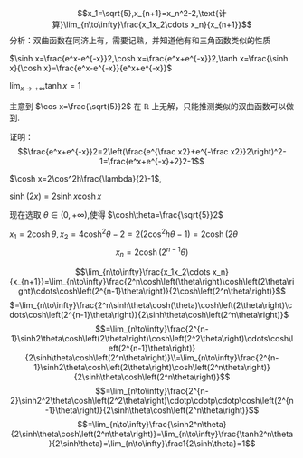 
$$x_1=\sqrt{5},x_{n+1}=x_n^2-2,\text{计算}\lim_{n\to\infty}\frac{x_1x_2\cdots x_n}{x_{n+1}}$$
分析：双曲函数在同济上有，需要记熟，并知道他有和三角函数类似的性质

$\sinh x=\frac{e^x-e^{-x}}2,\cosh x=\frac{e^x+e^{-x}}2,\tanh x=\frac{\sinh x}{\cosh x}=\frac{e^x-e^{-x}}{e^x+e^{-x}}$

$\lim_{x\to+\infty}\tanh x=1$

主意到 $\cos x=\frac{\sqrt{5}}2$ 在 $\mathbb{R}$ 上无解，只能推测类似的双曲函数可以做到.

证明：
$$\frac{e^x+e^{-x}}2=2\left(\frac{e^{\frac x2}+e^{-\frac x2}}2\right)^2-1=\frac{e^x+e^{-x}+2}2-1$$

$\cosh x=2\cos^2h\frac{\lambda}{2}-1$,

$\sinh\left(2x\right)=2\sinh x\cosh x$

现在选取 $\theta\in(0,+\infty)$,使得 $\cosh\theta=\frac{\sqrt{5}}2$


$x_1=2\cosh\theta,x_2=4\cosh^2\theta-2=2\left(2\cos^2h\theta-1\right)=2\cosh\left(2\theta\right.$
$$x_n=2\cosh\left(2^{n-1}\theta\right)$$



$$\lim_{n\to\infty}\frac{x_1x_2\cdots x_n}{x_{n+1}}=\lim_{n\to\infty}\frac{2^n\cosh\left(\theta\right)\cosh\left(2\theta\right)\cdots\cosh\left(2^{n-1}\theta\right)}{2\cosh\left(2^n\theta\right)}$$
$=\lim_{n\to\infty}\frac{2^n\sinh\theta\cosh(\theta)\cosh\left(2\theta\right)\cdots\cosh\left(2^{n-1}\theta\right)}{2\sinh\theta\cosh\left(2^n\theta\right)}$
$$=\lim_{n\to\infty}\frac{2^{n-1}\sinh2\theta\cosh\left(2\theta\right)\cosh\left(2^2\theta\right)\cdots\cosh\left(2^{n-1}\theta\right)}{2\sinh\theta\cosh\left(2^n\theta\right)}\\=\lim_{n\to\infty}\frac{2^{n-1}\sinh2\theta\cosh\left(2\theta\right)\cosh\left(2^n\theta\right)}{2\sinh\theta\cosh\left(2^n\theta\right)}$$
$$=\lim_{n\to\infty}\frac{2^{n-2}\sinh2^2\theta\cosh\left(2^2\theta\right)\cdotp\cdotp\cdotp\cosh\left(2^{n-1}\theta\right)}{2\sinh\theta\cosh\left(2^n\theta\right)}$$
$$=\lim_{n\to\infty}\frac{\sinh2^n\theta}{2\sinh\theta\cosh\left(2^n\theta\right)}=\lim_{n\to\infty}\frac{\tanh2^n\theta}{2\sinh\theta}=\lim_{n\to\infty}\frac1{2\sinh\theta}=1$$

